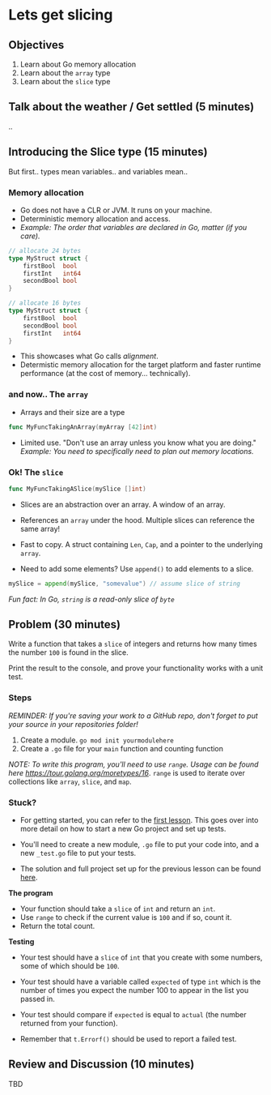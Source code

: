 # Lets get slicing

## Objectives
1. Learn about Go memory allocation
1. Learn about the `array` type
1. Learn about the `slice` type

## Talk about the weather / Get settled (5 minutes)

.. 

## Introducing the Slice type (15 minutes)

But first.. types mean variables.. and variables mean..

### Memory allocation

- Go does not have a CLR or JVM. It runs on your machine.
- Deterministic memory allocation and access.
- *Example: The order that variables are declared in Go, matter (if you care).*

```go
// allocate 24 bytes
type MyStruct struct {
	firstBool  bool
	firstInt   int64
	secondBool bool
}
```

```go
// allocate 16 bytes
type MyStruct struct {
	firstBool  bool
	secondBool bool
	firstInt   int64
}
```

- This showcases what Go calls *alignment*. 
- Determistic memory allocation for the target platform and faster runtime performance (at the cost of memory... technically).

### and now.. The `array`

- Arrays and their size are a type

```go
func MyFuncTakingAnArray(myArray [42]int)
```

- Limited use. "Don't use an array unless you know what you are doing." *Example: You need to specifically need to plan out memory locations.*

### Ok! The `slice`

```go
func MyFuncTakingASlice(mySlice []int)
```

- Slices are an abstraction over an array. A window of an array.
- References an `array` under the hood. Multiple slices can reference the same array!
- Fast to copy. A struct containing `Len`, `Cap`, and a pointer to the underlying `array`.

- Need to add some elements? Use `append()` to add elements to a slice.

```go
mySlice = append(mySlice, "somevalue") // assume slice of string
```

*Fun fact: In Go, `string` is a read-only slice of `byte`*

## Problem (30 minutes)

Write a function that takes a `slice` of integers and returns how many times the number `100` is found in the slice.

Print the result to the console, and prove your functionality works with a unit test.

### Steps

*REMINDER: If you're saving your work to a GitHub repo, don't forget to put your source in your repositories folder!*

1. Create a module. `go mod init yourmodulehere`
1. Create a `.go` file for your `main` function and counting function

*NOTE: To write this program, you'll need to use `range`. Usage can be found here https://tour.golang.org/moretypes/16*. `range` is used to iterate over collections like `array`, `slice`, and `map`.

### Stuck?

- For getting started, you can refer to the [first lesson](../01/README.md). This goes over into more detail on how to start a new Go project and set up tests.

- You'll need to create a new module, `.go` file to put your code into, and a new `_test.go` file to put your tests.

- The solution and full project set up for the previous lesson can be found [here](../01/solution).

**The program**

- Your function should take a `slice` of `int` and return an `int`.
- Use `range` to check if the current value is `100` and if so, count it.
- Return the total count.

**Testing**
- Your test should have a `slice` of `int` that you create with some numbers, some of which should be `100`.

- Your test should have a variable called `expected` of type `int` which is the number of times you expect the number 100 to appear in the list you passed in.

- Your test should compare if `expected` is equal to `actual` (the number returned from your function).

- Remember that `t.Errorf()` should be used to report a failed test.

## Review and Discussion (10 minutes)

TBD
